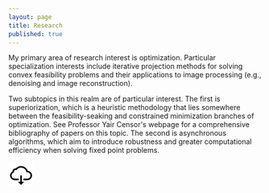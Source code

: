 ```yaml
---
layout: page
title: Research
published: true
---
```


<p class="message">
My primary area of research interest is optimization. Particular specialization interests include iterative projection methods for solving convex feasibility problems and their applications to image processing (e.g., denoising and image reconstruction).


Two subtopics in this realm are of particular interest. The first is superiorization, which is a heuristic methodology that lies somewhere between the feasibility-seaking and constrained minimization branches of optimization. See Professor Yair Censor's webpage for a comprehensive bibliography of papers on this topic. The second is asynchronous algorithms, which aim to introduce robustness and greater computational efficiency when solving fixed point problems.
</p>


 
<div class = "featured">
<style>


.image {
  display: block;
  width: 50px;
  height: 50px;
}

.brightness {
    display: inline-block;
    opacity: 0.75;

}
.brightness img:hover {
    opacity: .25;
}  
</style>    
  <div id="container">
  <div class="brightness">
  <a href="http://www.math.ucla.edu/~heaton/papers/2018-08-15-ASI-arXiv-Preprint.pdf"><img src="/public/images/download-icon.png" alt="Avatar" class="image" style="width:50px"></a>
</div>
  </div>
  </div>
 
